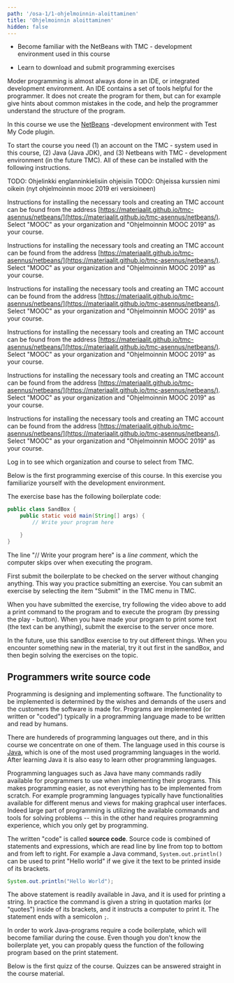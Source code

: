 ```yaml
---
path: '/osa-1/1-ohjelmoinnin-aloittaminen'
title: 'Ohjelmoinnin aloittaminen'
hidden: false
---
```



<text-box variant='learningObjectives' name='Oppimistavoitteet'>

<!-- - Tutustut kurssilla käytettyyn NetBeans with TMC -ohjelmointiympäristöön. -->
 -  Become familiar with the NetBeans with TMC - development environment used in this course
<!-- - Opit lataamaan ja palauttamaan kurssin ohjelmointitehtäviä. -->
 -  Learn to download and submit programming exercises

</text-box>


<quiznator id="5c12b7f263de8e5db0cf8b8e"></quiznator>


<!-- Nykyaikainen ohjelmointi tapahtuu lähes poikkeuksetta ohjelmointiympäristössä. Ohjelmointiympäristö sisältää joukon ohjelmoijaa auttavia aputoimintoja. Se ei rakenna ohjelmaa ohjelmoijan puolesta, mutta se muunmuassa vinkkaa helpoista virheistä ohjelmakoodissa ja auttaa ohjelmoijaa hahmottamaan ohjelman rakennetta. -->
Moder programming is almost always done in an IDE, or integrated development environment. An IDE contains a set of tools helpful for the programmer. It does not create the program for them, but can for example give hints about common mistakes in the code, and help the programmer understand the structure of the program.

<!-- Käytämme tällä kurssilla [NetBeans](https://netbeans.apache.org)-nimistä ohjelmointiympäristöä sekä siihen liitettävää Test My Code -liitännäistä. -->
In this course we use the [NetBeans](https://netbeans.apache.org) -development environment with Test My Code plugin.

<!-- Tarvitset kurssin aloittamiseen (1) käyttäjätunnuksen kurssilla käytettyyn TMC-järjestelmään, (2) Javan (Java JDK), ja (3) NetBeans with TMC -ohjelmointiympäristön (jatkossa TMC). Näiden asentaminen onnistuu seuraavia ohjeita noudattamalla. -->
To start the course you need (1) an account on the TMC - system used in this course, (2) Java (Java JDK), and (3) Netbeans with TMC - development environment (in the future TMC).
All of these can be installed with the following instructions.

TODO: Ohjelinkki englanninkielisiin ohjeisiin
TODO: Ohjeissa kurssien nimi oikein (nyt ohjelmoinnin mooc 2019 eri versioineen)

<only-for-course-variant variant="dl">

  <!-- Ohjeistus oleellisten työvälineiden asentamiseen sekä kurssilla tarvittavan käyttäjätunnuksen luomiseen löytyy osoitteesta [https://materiaalit.github.io/tmc-asennus/netbeans/](https://materiaalit.github.io/tmc-asennus/netbeans/). Valitse organisaatioksi "MOOC" ja kurssiksi "Ohjelmoinnin MOOC 2019". -->
  Instructions for installing the necessary tools and creating an TMC account can be found from the address [https://materiaalit.github.io/tmc-asennus/netbeans/](https://materiaalit.github.io/tmc-asennus/netbeans/). Select "MOOC" as your organization and "Ohjelmoinnin MOOC 2019" as your course.

</only-for-course-variant>

<only-for-course-variant variant="nodl">

  <!-- Ohjeistus oleellisten työvälineiden asentamiseen sekä kurssilla tarvittavan käyttäjätunnuksen luomiseen löytyy osoitteesta [https://materiaalit.github.io/tmc-asennus/netbeans/](https://materiaalit.github.io/tmc-asennus/netbeans/). Valitse organisaatioksi "MOOC" ja kurssiksi "Ohjelmoinnin MOOC 2019 (aikatauluton)". -->
  Instructions for installing the necessary tools and creating an TMC account can be found from the address [https://materiaalit.github.io/tmc-asennus/netbeans/](https://materiaalit.github.io/tmc-asennus/netbeans/). Select "MOOC" as your organization and "Ohjelmoinnin MOOC 2019" as your course.

</only-for-course-variant>

<only-for-course-variant variant="ohja-dl">

  <!-- Ohjeistus oleellisten työvälineiden asentamiseen sekä kurssilla tarvittavan käyttäjätunnuksen luomiseen löytyy osoitteesta [https://materiaalit.github.io/tmc-asennus/netbeans/](https://materiaalit.github.io/tmc-asennus/netbeans/). Valitse organisaatioksi "MOOC" ja kurssiksi "Ohjelmoinnin MOOC 2019 -- Aloitan osasta 8". -->
  Instructions for installing the necessary tools and creating an TMC account can be found from the address [https://materiaalit.github.io/tmc-asennus/netbeans/](https://materiaalit.github.io/tmc-asennus/netbeans/). Select "MOOC" as your organization and "Ohjelmoinnin MOOC 2019" as your course.

</only-for-course-variant>

<only-for-course-variant variant="ohja-nodl">

  <!-- Ohjeistus oleellisten työvälineiden asentamiseen sekä kurssilla tarvittavan käyttäjätunnuksen luomiseen löytyy osoitteesta [https://materiaalit.github.io/tmc-asennus/netbeans/](https://materiaalit.github.io/tmc-asennus/netbeans/). Valitse organisaatioksi "MOOC" ja kurssiksi "Ohjelmoinnin MOOC 2019 -- Aloitan osasta 8 (aikatauluton)". -->
  Instructions for installing the necessary tools and creating an TMC account can be found from the address [https://materiaalit.github.io/tmc-asennus/netbeans/](https://materiaalit.github.io/tmc-asennus/netbeans/). Select "MOOC" as your organization and "Ohjelmoinnin MOOC 2019" as your course.

</only-for-course-variant>

<only-for-course-variant variant="kesa-dl">

  <!-- Ohjeistus oleellisten työvälineiden asentamiseen sekä kurssilla tarvittavan käyttäjätunnuksen luomiseen löytyy osoitteesta [https://materiaalit.github.io/tmc-asennus/netbeans/](https://materiaalit.github.io/tmc-asennus/netbeans/). Valitse organisaatioksi "MOOC" ja kurssiksi "Ohjelmoinnin MOOC 2019, Kesä". -->
  Instructions for installing the necessary tools and creating an TMC account can be found from the address [https://materiaalit.github.io/tmc-asennus/netbeans/](https://materiaalit.github.io/tmc-asennus/netbeans/). Select "MOOC" as your organization and "Ohjelmoinnin MOOC 2019" as your course.

</only-for-course-variant>

<only-for-course-variant variant="kesa-ohja-dl">

  <!-- Ohjeistus oleellisten työvälineiden asentamiseen sekä kurssilla tarvittavan käyttäjätunnuksen luomiseen löytyy osoitteesta [https://materiaalit.github.io/tmc-asennus/netbeans/](https://materiaalit.github.io/tmc-asennus/netbeans/). Valitse organisaatioksi "MOOC" ja kurssiksi "Ohjelmoinnin MOOC 2019 -- Aloitan osasta 8, Kesä". -->
  Instructions for installing the necessary tools and creating an TMC account can be found from the address [https://materiaalit.github.io/tmc-asennus/netbeans/](https://materiaalit.github.io/tmc-asennus/netbeans/). Select "MOOC" as your organization and "Ohjelmoinnin MOOC 2019" as your course.

</only-for-course-variant>

<only-for-not-logged-in>

  <!-- Kirjaudu sisään nähdäksesi, mikä organisaatio ja kurssi sinun tulee valita TMC:stä -->
  Log in to see which organization and course to select from TMC.

</only-for-not-logged-in>

<!-- [Ohjeisiin!](https://materiaalit.github.io/tmc-asennus/netbeans/) -->

<!-- Kun olet luonut käyttäjätunnuksen ja asentanut Javan ja TMC:n, katso alla oleva video. Video näyttää mitä tapahtuu kun NetBeans with TMC -ohjelmointiympäristö käynnistetään ensimmäistä kertaa. Videolla valitaan organisaatio ja kurssi, sekä tehdään ensimmäinen ohjelmointitehtävä. -->

<youtube id="zvE8XA8D0gE"></youtube>


<!-- Alla on kurssin ensimmäinen ohjelmointitehtävä. Tutustut tehtävässä käytettyyn ohjelmointiympäristöön. -->
Below is the first programming exercise of this course. In this exercise you familiarize yourself with the development environment.

<programming-exercise name='Hiekkalaatikko' tmcname='osa01-Osa01_01.Hiekkalaatikko'>

<!-- Tehtäväpohjassa on seuraavanlainen ohjelmarunko: -->
The exercise base has the following boilerplate code:

```java
public class SandBox {
    public static void main(String[] args) {
        // Write your program here

    }
}
```

<!-- Rivi "// Kirjoita ohjelmasi tähän alle" on _kommenttirivi_, jota tietokone ei ota huomioon ohjelmaa suoritettaessa. -->
The line "// Write your program here" is a _line comment_, which the computer skips over when executing the program.

<!-- Palauta tehtäväpohja palvelimen tarkastettavaksi ensin ilman minkäänlaisia muutoksia. Tällä tavoin harjoittelet tehtävän palauttamista. Tehtävän palauttaminen onnistuu valitsemalla TMC:ssä valikon TMC sekä sieltä kohdan "Submit". -->
First submit the boilerplate  to be checked on the server without changing anything. This way you practice submitting an exercise. You can submit an exercise by selecting the item "Submit" in the TMC menu in TMC.

<!-- Kun olet saanut tehtävän palautettua, kokeile yllä olevaa videota noudattaen tulostuskomennon lisäämistä ohjelmaan ja ohjelman suorittamista (play-napin painaminen). Kun saat ohjelman tulostamaan tekstiä (teksti voi olla mitä tahansa), palauta tehtävä vielä kertaalleen palvelimelle. -->
When you have submitted the exercise, try following the video above to add a print command to the program and to execute the program (by pressing the play - button). When you have made your program to print some text (the text can be anything), submit the exercise to the server once more.

<!-- Käytä tätä hiekkalaatikkotehtävää jatkossa erilaisten kokeilujen tekemiseen. Kun kohtaat materiaalissa uuden asian, kokeile sitä ensin hiekkalaatikossa, ja lähde sitten ratkaisemaan asiaan liittyviä tehtäviä. -->
In the future, use this sandBox exercise to try out different things. When you encounter something new in the material, try it out first in the sandBox, and then begin solving the exercises on the topic.

</programming-exercise>


## Programmers write source code

<!-- Ohjelmointi on ohjelmistojen suunnittelua ja toteutusta. Toteutettava toiminnallisuus määräytyy ohjelmiston tilaajien ja käyttäjien toiveiden ja vaatimusten perusteella. Ohjelmia toteutetaan (eli kirjoitetaan tai "koodataan") tyypillisesti ihmisten kirjoitettavaksi ja luettavaksi tarkoitetulla ohjelmointikielellä. -->
Programming is designing and implementing software. The functionality to be implemented is determined by the wishes and demands of the users and the customers the software is made for.
Programs are implemented (or written or "coded")  typically in a programming language made to be written and read by humans.

<!-- Ohjelmointikieliä on satoja ja tällä kurssilla keskitytään näistä kielistä yhteen. Kurssin kielenä on [Java](<https://en.wikipedia.org/wiki/Java_(programming_language)>), joka on yksi maailman eniten käytetyistä ohjelmointikielistä. Javaa tuntevan on myös helppo oppia uusia ohjelmointikieliä. -->
There are hundereds of programming languages out there, and in this course we concentrate on one of them. The language used in this course is [Java](<https://en.wikipedia.org/wiki/Java_(programming_language)>), which is one of the most used programming languages in the world. After learning Java it is also easy to learn other programming languages.

<!-- Ohjelmointikielet kuten Java tarjoavat suuren määrän valmiita komentoja, joita ohjelmoija käyttää ohjelmistoja luodessa. Tämä helpottaa ohjelmointia, sillä aivan kaikkea ei tarvitse toteuttaa alusta lähtien. Esimerkiksi graafisia käyttöliittymiä toteutettaessa ohjelmointikielillä on tyypillisesti valmiita toiminnallisuuksia erilaisten valikoiden ja näkymien luomiseen. Iso osa ohjelmoinnista onkin ohjelmointikielen valmiiksi tarjoamien komentojen soveltamista ongelmien ratkaisuissa -- tämä toisaalta vaatii ohjelmointirutiinia, joka kehittyy vain ohjelmoimalla. -->
Programming languages such as Java have many commands radily available for programmers to use when implementing their programs. This makes programming easier, as not everything has to be implemented from scratch. For example programming languages typically have functionalities available for different menus and views for making graphcal user interfaces. Indeed large part of programming is utilizing the available commands and tools for solving problems -- this in the other hand requires programming experience, which you only get by programming.

<!-- Kirjoitettua "koodia" kutsutaan **lähdekoodiksi**. Lähdekoodi koostuu lauseista (statement) ja lausekkeista (expression), joita yleensä voidaan lukea rivi riviltä ylhäältä alaspäin ja vasemmalta oikealle. Esimerkiksi tekstin "Hei maailma" tulostuksessa käytetään Java-ohjelmointikielen valmista komentoa `System.out.println()`, jolle kerrotaan sulkujen sisälle tulostettava teksti. -->
The written "code" is called **source code**. Source code is combined of statements and expressions, which are read line by line from top to bottom and from left to right. For example a  Java command, `System.out.println()` can be used to print "Hello world" if we give it the text to be printed inside of its brackets.

```java
System.out.println("Hello World");
```

<!-- Yllä oleva lause on Java-ohjelmointikielen valmiiksi tarjoama komento, jota käytetään merkkijonon tulostamiseen. Komento käytännössä käskee tietokonetta tulostamaan sille sulkeiden sisällä lainausmerkeissä (joita ohjelmoijat kutsuvat usein 'hipsuiksi') annetun merkkijonon. Lauseen loppuun kirjoitetaan puolipiste `;`. -->
The above statement is readily available in Java, and it is used for printing a string. In practice the command is given a string in quotation marks (or "quotes") inside of its brackets, and it instructs a computer to print it. The statement ends with a semicolon `;`.

<!-- Java-ohjelmat vaativat toimiakseen ohjelmarungon, joka tulee kurssin aikana tutuksi. Vaikket ohjelmarunkoa vielä tunne, voit jo yllä kuvatun tulostuslauseen perusteella arvata seuraavan ohjelman mahdollisen toiminnan. -->
In order to work Java-programs require a code boilerplate, which will become familiar during the couse. Even though you don't know the boilerplate yet, you can propably quess the function of the following program based on the print statement.

<!-- Alla on kurssin ensimmäinen kyselytehtävä. Kyselytehtäviin vastataan suoraan kurssimateriaalissa. -->
Below is the first quizz of the course. Quizzes can be answered straight in the course material.

<quiznator id="5c136a4ea50dbe1223d1981d"></quiznator>
